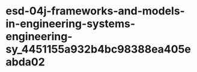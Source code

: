# esd-04j-frameworks-and-models-in-engineering-systems-engineering-sy_4451155a932b4bc98388ea405eabda02